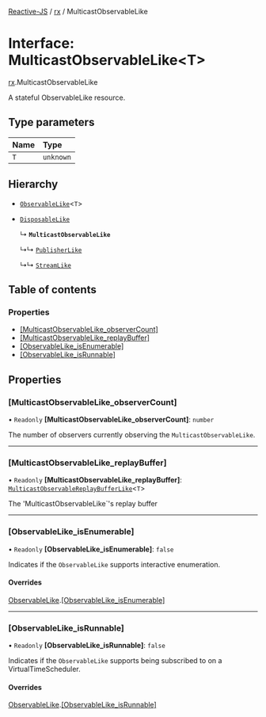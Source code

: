 [Reactive-JS](../README.md) / [rx](../modules/rx.md) / MulticastObservableLike

# Interface: MulticastObservableLike<T\>

[rx](../modules/rx.md).MulticastObservableLike

A stateful ObservableLike resource.

## Type parameters

| Name | Type |
| :------ | :------ |
| `T` | `unknown` |

## Hierarchy

- [`ObservableLike`](rx.ObservableLike.md)<`T`\>

- [`DisposableLike`](util.DisposableLike.md)

  ↳ **`MulticastObservableLike`**

  ↳↳ [`PublisherLike`](rx.PublisherLike.md)

  ↳↳ [`StreamLike`](streaming.StreamLike.md)

## Table of contents

### Properties

- [[MulticastObservableLike\_observerCount]](rx.MulticastObservableLike.md#[multicastobservablelike_observercount])
- [[MulticastObservableLike\_replayBuffer]](rx.MulticastObservableLike.md#[multicastobservablelike_replaybuffer])
- [[ObservableLike\_isEnumerable]](rx.MulticastObservableLike.md#[observablelike_isenumerable])
- [[ObservableLike\_isRunnable]](rx.MulticastObservableLike.md#[observablelike_isrunnable])

## Properties

### [MulticastObservableLike\_observerCount]

• `Readonly` **[MulticastObservableLike\_observerCount]**: `number`

The number of observers currently observing the `MulticastObservableLike`.

___

### [MulticastObservableLike\_replayBuffer]

• `Readonly` **[MulticastObservableLike\_replayBuffer]**: [`MulticastObservableReplayBufferLike`](rx.MulticastObservableReplayBufferLike.md)<`T`\>

The 'MulticastObservableLike`'s replay buffer

___

### [ObservableLike\_isEnumerable]

• `Readonly` **[ObservableLike\_isEnumerable]**: ``false``

Indicates if the `ObservableLike` supports interactive enumeration.

#### Overrides

[ObservableLike](rx.ObservableLike.md).[[ObservableLike_isEnumerable]](rx.ObservableLike.md#[observablelike_isenumerable])

___

### [ObservableLike\_isRunnable]

• `Readonly` **[ObservableLike\_isRunnable]**: ``false``

Indicates if the `ObservableLike` supports being subscribed to
on a VirtualTimeScheduler.

#### Overrides

[ObservableLike](rx.ObservableLike.md).[[ObservableLike_isRunnable]](rx.ObservableLike.md#[observablelike_isrunnable])
